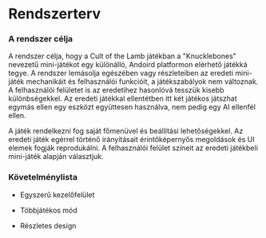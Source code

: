 # Rendszerterv

### A rendszer célja

A rendszer célja, hogy a Cult of the Lamb játékban a "Knucklebones" nevezetű mini-játékot egy különálló,
Andoird platformon elérhető játékká tegye. A rendszer lemásolja egészében vagy részleteiben az eredeti mini-játék
mechanikáit és felhasználói funkcióit, a játékszabályok nem változnak. A felhasználói felületet is az eredetihez
hasonlóvá tesszük kisebb különbségekkel. Az eredeti játékkal ellentétben itt két játékos játszhat egymás ellen
egy eszközt együttesen használva, nem pedig egy AI ellenfél ellen.

A játék rendelkezni fog saját főmenüvel és beállítási lehetőségekkel. Az eredeti játék egérrel történő irányításait
érintőképernyős megoldások és UI elemek fogják reprodukálni. A felhasználói felület színeit az eredeti játékbeli mini-játék
alapján választjuk.

### Követelménylista

- Egyszerű kezelőfelület

- Többjátékos mód

- Részletes design